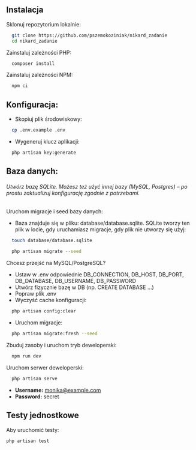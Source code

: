 ## Instalacja

Sklonuj repozytorium lokalnie:

```sh
  git clone https://github.com/pszemokoziniak/nikard_zadanie
  cd nikard_zadanie
```

Zainstaluj zależności PHP:

```sh
  composer install
```

Zainstaluj zależności NPM:

```sh
  npm ci
```


## Konfiguracja:

- Skopiuj plik środowiskowy:

```sh
  cp .env.example .env
```

- Wygeneruj klucz aplikacji:

```sh
  php artisan key:generate
```

## Baza danych:

###### Utwórz bazę SQLite. Możesz też użyć innej bazy (MySQL, Postgres) – po prostu zaktualizuj konfigurację zgodnie z potrzebami.

Uruchom migracje i seed bazy danych:


- Baza znajduje się w pliku: database/database.sqlite. SQLite tworzy ten plik w locie, gdy uruchamiasz migracje, gdy plik nie utworzy się użyj:

```sh
  touch database/database.sqlite
```

```sh
  php artisan migrate --seed
```

Chcesz przejść na MySQL/PostgreSQL?

- Ustaw w .env odpowiednie DB_CONNECTION, DB_HOST, DB_PORT, DB_DATABASE, DB_USERNAME, DB_PASSWORD
- Utwórz fizycznie bazę w DB (np. CREATE DATABASE ...)
- Popraw plik .env
- Wyczyść cache konfiguracji: 

```sh 
  php artisan config:clear 
```
- Uruchom migracje:
```sh 
  php artisan migrate:fresh --seed
```

Zbuduj zasoby i uruchom tryb deweloperski:

```sh
  npm run dev
```

Uruchom serwer deweloperski:

```sh
  php artisan serve
```

- **Username:** monika@example.com
- **Password:** secret

## Testy jednostkowe

Aby uruchomić testy:

```
php artisan test
```
